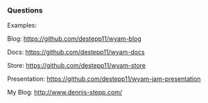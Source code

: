 ### Questions

Examples:
 
Blog: https://github.com/destepp11/wyam-blog
 
Docs: https://github.com/destepp11/wyam-docs
 
Store: https://github.com/destepp11/wyam-store

Presentation: https://github.com/destepp11/wyam-jam-presentation

My Blog: http://www.dennis-stepp.com/